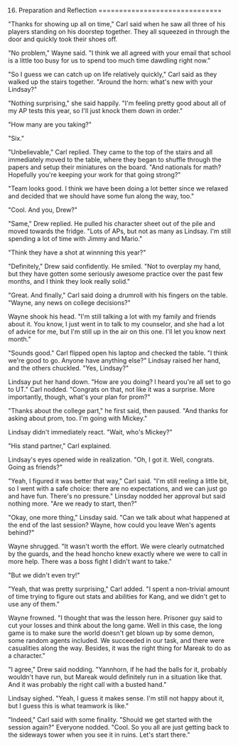 16. Preparation and Reflection
==============================

"Thanks for showing up all on time," Carl said when he saw all three of his players standing on his doorstep together. They all squeezed in through the door and quickly took their shoes off.

"No problem," Wayne said. "I think we all agreed with your email that school is a little too busy for us to spend too much time dawdling right now."

"So I guess we can catch up on life relatively quickly," Carl said as they walked up the stairs together. "Around the horn: what's new with your Lindsay?"

"Nothing surprising," she said happily. "I'm feeling pretty good about all of my AP tests this year, so I'll just knock them down in order."

"How many are you taking?"

"Six."

"Unbelievable," Carl replied. They came to the top of the stairs and all immediately moved to the table, where they began to shuffle through the papers and setup their miniatures on the board. "And nationals for math? Hopefully you're keeping your work for that going strong?"

"Team looks good. I think we have been doing a lot better since we relaxed and decided that we should have some fun along the way, too."

"Cool. And you, Drew?"

"Same," Drew replied. He pulled his character sheet out of the pile and moved towards the fridge. "Lots of APs, but not as many as Lindsay. I'm still spending a lot of time with Jimmy and Mario."

"Think they have a shot at winnning this year?"

"Definitely," Drew said confidently. He smiled. "Not to overplay my hand, but they have gotten some seriously awesome practice over the past few months, and I think they look really solid."

"Great. And finally," Carl said doing a drumroll with his fingers on the table. "Wayne, any news on college decisions?"

Wayne shook his head. "I'm still talking a lot with my family and friends about it. You know, I just went in to talk to my counselor, and she had a lot of advice for me, but I'm still up in the air on this one. I'll let you know next month."

"Sounds good." Carl flipped open his laptop and checked the table. "I think we're good to go. Anyone have anything else?" Lindsay raised her hand, and the others chuckled. "Yes, Lindsay?"

Lindsay put her hand down. "How are you doing? I heard you're all set to go to UT." Carl nodded. "Congrats on that, not like it was a surprise. More importantly, though, what's your plan for prom?"

"Thanks about the college part," he first said, then paused. "And thanks for asking about prom, too. I'm going with Mickey."

Lindsay didn't immediately react. "Wait, who's Mickey?"

"His stand partner," Carl explained.

Lindsay's eyes opened wide in realization. "Oh, I got it. Well, congrats. Going as friends?"

"Yeah, I figured it was better that way," Carl said. "I'm still reeling a little bit, so I went with a safe choice: there are no expectations, and we can just go and have fun. There's no pressure." Linsday nodded her approval but said nothing more. "Are we ready to start, then?"

"Okay, one more thing," Linsday said. "Can we talk about what happened at the end of the last session? Wayne, how could you leave Wen's agents behind?"

Wayne shrugged. "It wasn't worth the effort. We were clearly outmatched by the guards, and the head honcho knew exactly where we were to call in more help. There was a boss fight I didn't want to take."

"But we didn't even try!"

"Yeah, that was pretty surprising," Carl added. "I spent a non-trivial amount of time trying to figure out stats and abilities for Kang, and we didn't get to use any of them."

Wayne frowned. "I thought that was the lesson here. Prisoner guy said to cut your losses and think about the long game. Well in this case, the long game is to make sure the world doesn't get blown up by some demon, some random agents included. We succeeded in our task, and there were casualities along the way. Besides, it was the right thing for Mareak to do as a character."

"I agree," Drew said nodding. "Yannhorn, if he had the balls for it, probably wouldn't have run, but Mareak would definitely run in a situation like that. And it was probably the right call with a busted hand."

Lindsay sighed. "Yeah, I guess it makes sense. I'm still not happy about it, but I guess this is what teamwork is like."

"Indeed," Carl said with some finality. "Should we get started with the session again?" Everyone nodded. "Cool. So you all are just getting back to the sideways tower when you see it in ruins. Let's start there."